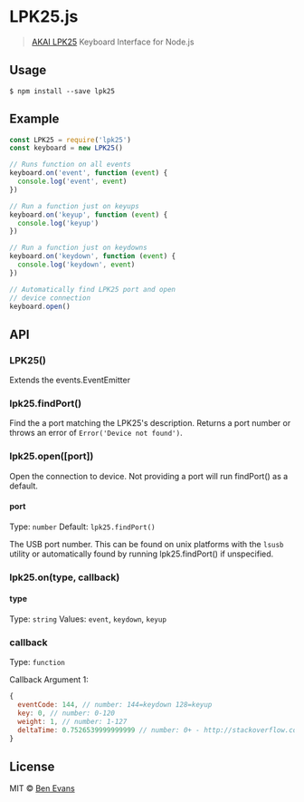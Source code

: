 # LPK25.js

> [AKAI LPK25](http://www.akaipro.com/product/lpk25) Keyboard Interface for Node.js

## Usage

    $ npm install --save lpk25

## Example

```js
const LPK25 = require('lpk25')
const keyboard = new LPK25()

// Runs function on all events
keyboard.on('event', function (event) {
  console.log('event', event)
})

// Run a function just on keyups
keyboard.on('keyup', function (event) {
  console.log('keyup')
})

// Run a function just on keydowns
keyboard.on('keydown', function (event) {
  console.log('keydown', event)
})

// Automatically find LPK25 port and open
// device connection
keyboard.open()
```

## API

### LPK25()

Extends the events.EventEmitter

### lpk25.findPort()

Find the a port matching the LPK25's description. Returns a port number or throws an error of `Error('Device not found')`.

### lpk25.open([port])

Open the connection to device. Not providing a port will run findPort() as a default.

#### port

Type: `number`
Default: `lpk25.findPort()`

The USB port number. This can be found on unix platforms with the `lsusb` utility or automatically found by running lpk25.findPort() if unspecified.

### lpk25.on(type, callback)

#### type

Type: `string`
Values: `event`, `keydown`, `keyup`

### callback

Type: `function`

Callback Argument 1:

```js
{
  eventCode: 144, // number: 144=keydown 128=keyup
  key: 0, // number: 0-120
  weight: 1, // number: 1-127
  deltaTime: 0.7526539999999999 // number: 0+ - http://stackoverflow.com/a/2985213/705977
}
```

## License

MIT © [Ben Evans](http://bensbit.co.uk)